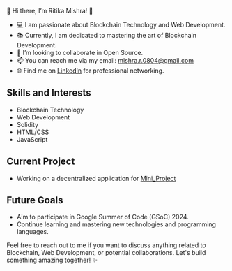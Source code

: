 👋 Hi there, I’m Ritika Mishra! 🌟
- 💻 I am passionate about Blockchain Technology and Web Development.
- 📚 Currently, I am dedicated to mastering the art of Blockchain Development.
- 💞️ I’m looking to collaborate in Open Source.
- 📫 You can reach me via my email: mishra.r.0804@gmail.com
-  🌐 Find me on [LinkedIn](https://www.linkedin.com/in/ritikamishra08/) for professional networking.

  ## Skills and Interests
- Blockchain Technology
- Web Development
- Solidity
- HTML/CSS
- JavaScript

 ## Current Project
- Working on a decentralized application for [Mini_Project](https://github.com/MishraRitika08/ToDos)

## Future Goals
- Aim to participate in Google Summer of Code (GSoC) 2024.
- Continue learning and mastering new technologies and programming languages.

Feel free to reach out to me if you want to discuss anything related to Blockchain, Web Development, or potential collaborations. Let's build something amazing together! ✨

<!---
MishraRitika08/MishraRitika08 is a ✨ special ✨ repository because its `README.md` (this file) appears on your GitHub profile.
You can click the Preview link to take a look at your changes.
--->


